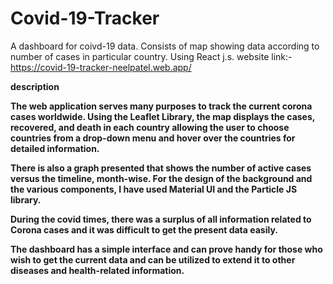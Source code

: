 # Covid-19-Tracker

A dashboard for coivd-19 data. Consists of map showing data according to number of cases in particular country. Using React j.s.
website link:-https://covid-19-tracker-neelpatel.web.app/

<strong>description<strong/>

The web application serves many purposes to track the current corona cases worldwide. Using the Leaflet Library, the map displays the cases, recovered, and death in each country allowing the user to choose countries from a drop-down menu and hover over the countries for detailed information.

There is also a graph presented that shows the number of active cases versus the timeline, month-wise. For the design of the background and the various components, I have used Material UI and the Particle JS library. 

During the covid times, there was a surplus of all information related to Corona cases and it was difficult to get the present data easily. 

The dashboard has a simple interface and can prove handy for those who wish to get the current data and can be utilized to extend it to other diseases and health-related information.
